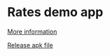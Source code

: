 # Rates demo app

[More information](https://docs.google.com/document/d/13Ecs3hhgZJJLsugNUwZPUn_9gsqzwH80Bb-1CRbauTQ)

[Release apk file](https://github.com/bagrusss/RevolutDemo/blob/master/app-release.apk?raw=true)